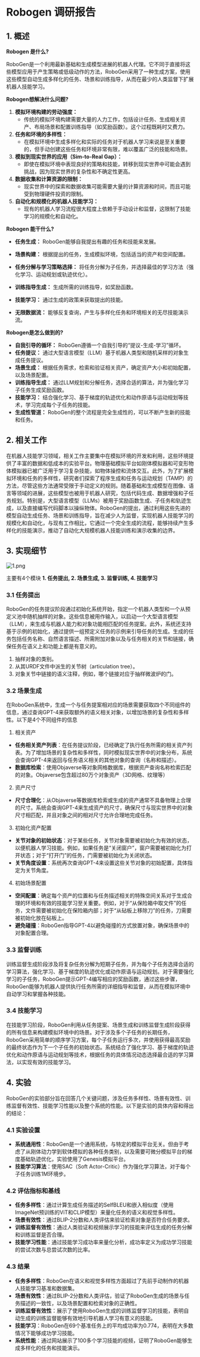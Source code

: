 # Robogen 调研报告

## 1. 概述

**Robogen 是什么?**

RoboGen是一个利用最新基础和生成模型进展的机器人代理。它不同于直接将这些模型应用于产生策略或低级动作的方法，RoboGen采用了一种生成方案，使用这些模型自动生成多样化的任务、场景和训练指导，从而在最少的人类监督下扩展机器人技能学习。

**Robogen想解决什么问题?**

1. **模拟环境构建的劳动强度：**
   - 传统的模拟环境构建需要大量的人力工作，包括设计任务、生成相关资产、布局场景和配置训练指导（如奖励函数）。这个过程既耗时又费力。
2. **任务和环境的多样性：**
   - 在模拟环境中生成多样化和实际的任务对于机器人学习来说是至关重要的，但手动创建这些任务和环境非常有限，难以覆盖广泛的技能和场景。
3. **模拟到现实世界的应用（Sim-to-Real Gap）：**
   - 即使在模拟环境中表现良好的策略和技能，转移到现实世界中可能会遇到挑战，因为现实世界的复杂性和不确定性更高。
4. **数据收集和计算资源的限制：**
   - 现实世界中的探索和数据收集可能需要大量的计算资源和时间，而且可能受到物理硬件投资的限制。
5. **自动化和规模化的机器人技能学习：**
   - 现有的机器人学习流程很大程度上依赖于手动设计和监督，这限制了技能学习的规模化和自动化。

**Robogen 能干什么?**

- **任务生成：** RoboGen能够自我提出有趣的任务和技能来发展。

- **场景构建：** 根据提出的任务，生成模拟环境，包括适当的资产和空间配置。
- **任务分解与学习策略选择：** 将任务分解为子任务，并选择最佳的学习方法（强化学习、运动规划或轨迹优化）。
- **训练指导生成：** 生成所需的训练指导，如奖励函数。
- **技能学习：** 通过生成的政策来获取提出的技能。
- **无限数据流：** 能够反复查询，产生与多样化任务和环境相关的无尽技能演示流。

**Robogen是怎么做到的?**

- **自我引导的循环：** RoboGen遵循一个自我引导的“提议-生成-学习”循环。
- **任务提议：** 通过大型语言模型（LLM）基于机器人类型和随机采样的对象生成任务提议。
- **场景生成：** 根据任务需求，检索和验证相关资产，确定资产大小和初始配置，以及场景配置。
- **训练指导生成：** 通过LLM规划和分解任务，选择合适的算法，并为强化学习子任务生成奖励函数。
- **技能学习：** 结合强化学习、基于梯度的轨迹优化和动作原语与运动规划等技术，学习完成每个子任务的技能。
- **生成性管道：** RoboGen的整个流程是完全生成性的，可以不断产生新的技能和任务。

## 2. 相关工作

在机器人技能学习领域，相关工作主要集中在模拟环境的开发和利用，这些环境提供了丰富的数据和低成本的实验平台。物理基础模拟平台如刚体模拟器和可变形物体模拟器已被广泛用于学习复杂技能，如物体操控和流体交互。此外，为了扩展模拟环境和任务的多样性，研究者们探索了程序生成和任务与运动规划（TAMP）的方法，尽管这些方法通常受限于手动定义的规则。随着基础和生成模型在图像、语言等领域的进展，这些模型也被用于机器人研究，包括代码生成、数据增强和子任务规划。特别是，大型语言模型（LLMs）被用于奖励函数生成、子任务和轨迹生成，以及直接编写代码脚本以操纵物体。RoboGen的提出，通过利用这些先进的模型自动生成任务、场景和训练指导，旨在减少人为监督，实现机器人技能学习的规模化和自动化，与现有工作相比，它通过一个完全生成的流程，能够持续产生多样化的技能演示，推动了自动化大规模机器人技能训练和演示收集的边界。

## 3. 实现细节

![1.png](attachment/1.png)

主要有4个模块 **1. 任务提出, 2. 场景生成, 3. 监督训练, 4. 技能学习**

### 3.1 任务提出

RoboGen的任务提议阶段通过初始化系统开始，指定一个机器人类型和一个从预定义池中随机抽样的对象。这些信息被用作输入，以启动一个大型语言模型（LLM），来生成与机器人能力和对象功能相匹配的任务提案。此外，系统还支持基于示例的初始化，通过提供一组预定义任务的示例来引导任务的生成。生成的任务包括任务名称、自然语言描述、所需附加对象以及与任务相关的关节和链接，确保任务在语义上和功能上都是有意义的。

1. 抽样对象的类别。
2. 从其URDF文件中派生的关节树（articulation tree）。
3. 对象关节中链接的语义注释，例如，哪个链接对应于抽样微波炉的门。

### 3.2 场景生成

在RoboGen系统中，生成一个与任务提案相对应的场景需要获取四个不同组件的信息，通过查询GPT-4来获取额外的语义相关对象，以增加场景的复杂性和多样性。以下是4个不同组件的信息

1. 相关资产

- **任务相关资产列表**：在任务提议阶段，已经确定了执行任务所需的相关资产列表。为了增加场景的复杂性和多样性，同时模拟现实世界中的对象分布，系统会查询GPT-4来返回与任务语义相关的其他对象的查询（名称和描述）。
- **数据库检索**：使用Objaverse等对象网格数据库，根据资产查询名称检索匹配的对象。Objaverse包含超过80万个对象资产（3D网格、纹理等）

2. 资产尺寸

- **尺寸合理化**：从Objaverse等数据库检索或生成的资产通常不具备物理上合理的尺寸。系统会查询GPT-4来生成资产的尺寸，确保尺寸与现实世界中的对象尺寸相匹配，并且对象之间的相对尺寸允许合理地完成任务。

3. 初始化资产配置

- **关节对象的初始状态**：对于某些任务，关节对象需要被初始化为有效的状态，以便机器人学习技能。例如，如果任务是“关闭窗户”，窗户需要被初始化为打开状态；对于“打开门”的任务，门需要被初始化为关闭状态。
- **关节角度设置**：系统再次查询GPT-4来设置这些关节对象的初始配置，具体指定为关节角度。

4. 初始场景配置

- **空间配置**：确定每个资产的位置和与任务描述相关的特殊空间关系对于生成合理的环境和有效的技能学习至关重要。例如，对于“从保险箱中取文件”的任务，文件需要被初始化在保险箱内部；对于“从砧板上移除刀”的任务，刀需要被初始化放在砧板上。
- **避免碰撞**：RoboGen指导GPT-4以避免碰撞的方式放置对象，确保场景中的对象配置合理。

### 3.3 监督训练

训练监督生成阶段涉及将复杂任务分解为短期子任务，并为每个子任务选择合适的学习算法，强化学习、基于梯度的轨迹优化或动作原语与运动规划。对于需要强化学习的子任务，RoboGen提示GPT-4编写相应的奖励函数，通过这些步骤，RoboGen能够为机器人提供执行任务所需的详细指导和监督，从而在模拟环境中自动学习和掌握各种技能。

### 3.4 技能学习

在技能学习阶段，RoboGen利用从任务提案、场景生成和训练监督生成阶段获得的所有信息来构建模拟环境中的场景。对于涉及多个子任务的长期任务，RoboGen采用简单的顺序学习方案，每个子任务运行多次，并使用获得最高奖励的最终状态作为下一个子任务的初始状态。系统结合了强化学习、基于梯度的轨迹优化和动作原语与运动规划等技术，根据任务的具体情况动态选择最合适的学习算法，以实现有效的技能学习。

## 4. 实验

RoboGen的实验部分旨在回答几个关键问题，涉及任务多样性、场景有效性、训练监督有效性、技能学习性能以及整个系统的性能。以下是实验的具体内容和得出的结论：

### 4.1 实验设置

- **系统通用性**：RoboGen是一个通用系统，与特定的模拟平台无关。但由于考虑了从刚体动力学到软体模拟的各种任务类别，以及需要可微分模拟平台的梯度基础轨迹优化，实验使用了Genesis模拟平台。
- **技能学习算法**：使用SAC（Soft Actor-Critic）作为强化学习算法，对于每个子任务训练1M环境步。

### 4.2 评估指标和基线

- **任务多样性**：通过计算生成任务描述的SelfBLEU和嵌入相似度（使用ImageNet预训练的ViT和CLIP模型）来量化任务的语义和视觉多样性。
- **场景有效性**：通过BLIP-2分数和人类评估来验证检索对象是否符合任务要求。
- **训练监督有效性**：通过人类验证和视频展示学习的技能来评估生成的任务分解和训练监督是否合理。
- **技能学习性能**：通过技能学习成功率来量化分析，成功率定义为成功学习技能的尝试次数与总尝试次数的比率。

### 4.3 结果

- **任务多样性**：RoboGen在语义和视觉多样性方面超过了先前手动制作的机器人技能学习基准和数据集。
- **场景有效性**：通过BLIP-2分数和人类评估，验证了RoboGen生成的场景与任务描述的一致性，以及场景配置和检索对象的正确性。
- **训练监督有效性**：展示了使用RoboGen生成的训练监督学习的技能，表明自动生成的训练监督能够有效地引导机器人学习有意义的技能。
- **技能学习**：RoboGen在69个基准任务上的平均成功率为0.774，表明在大多数情况下能够成功学习技能。
- **系统性能**：通过网站展示了100多个学习技能的视频，证明了RoboGen能够生成多样化的任务和技能演示。